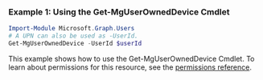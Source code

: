 ### Example 1: Using the Get-MgUserOwnedDevice Cmdlet
```powershell
Import-Module Microsoft.Graph.Users
# A UPN can also be used as -UserId.
Get-MgUserOwnedDevice -UserId $userId
```
This example shows how to use the Get-MgUserOwnedDevice Cmdlet.
To learn about permissions for this resource, see the [permissions reference](/graph/permissions-reference).
